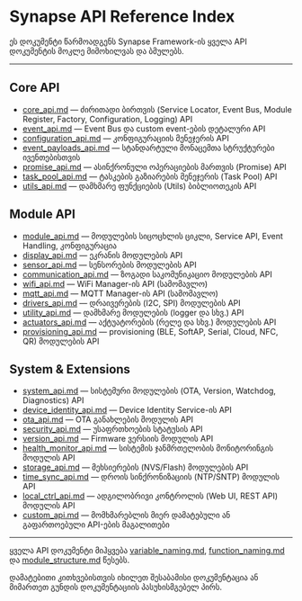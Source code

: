 # Synapse API Reference Index

ეს დოკუმენტი წარმოადგენს Synapse Framework-ის ყველა API დოკუმენტის მოკლე მიმოხილვას და ბმულებს.

---

## Core API

- [core_api.md](core_api.md) — ძირითადი ბირთვის (Service Locator, Event Bus, Module Register, Factory, Configuration, Logging) API
- [event_api.md](event_api.md) — Event Bus და custom event-ების დეტალური API
- [configuration_api.md](configuration_api.md) — კონფიგურაციის მენეჯერის API
- [event_payloads_api.md](event_payloads_api.md) — სტანდარტული მონაცემთა სტრუქტურები ივენთებისთვის
- [promise_api.md](promise_api.md) — ასინქრონული ოპერაციების მართვის (Promise) API
- [task_pool_api.md](task_pool_api.md) — ტასკების გაზიარების მენეჯერის (Task Pool) API
- [utils_api.md](utils_api.md) — დამხმარე ფუნქციების (Utils) ბიბლიოთეკის API

## Module API

- [module_api.md](module_api.md) — მოდულების სიცოცხლის ციკლი, Service API, Event Handling, კონფიგურაცია
- [display_api.md](display_api.md) — ეკრანის მოდულების API
- [sensor_api.md](sensor_api.md) — სენსორების მოდულების API
- [communication_api.md](communication_api.md) — ზოგადი საკომუნიკაციო მოდულების API
- [wifi_api.md](wifi_api.md) — WiFi Manager-ის API (სამომავლო)
- [mqtt_api.md](mqtt_api.md) — MQTT Manager-ის API (სამომავლო)
- [drivers_api.md](drivers_api.md) — დრაივერების (I2C, SPI) მოდულების API
- [utility_api.md](utility_api.md) — დამხმარე მოდულების (logger და სხვ.) API
- [actuators_api.md](actuators_api.md) — აქტუატორების (რელე და სხვ.) მოდულების API
- [provisioning_api.md](provisioning_api.md) — provisioning (BLE, SoftAP, Serial, Cloud, NFC, QR) მოდულების API

## System & Extensions

- [system_api.md](system_api.md) — სისტემური მოდულების (OTA, Version, Watchdog, Diagnostics) API
- [device_identity_api.md](device_identity_api.md) — Device Identity Service-ის API
- [ota_api.md](ota_api.md) — OTA განახლების მოდულის API
- [security_api.md](security_api.md) — უსაფრთხოების სტატუსის API
- [version_api.md](version_api.md) — Firmware ვერსიის მოდულის API
- [health_monitor_api.md](health_monitor_api.md) — სისტემის ჯანმრთელობის მონიტორინგის მოდულის API
- [storage_api.md](storage_api.md) — მეხსიერების (NVS/Flash) მოდულების API
- [time_sync_api.md](time_sync_api.md) — დროის სინქრონიზაციის (NTP/SNTP) მოდულის API
- [local_ctrl_api.md](local_ctrl_api.md) — ადგილობრივი კონტროლის (Web UI, REST API) მოდულის API
- [custom_api.md](custom_api.md) — მომხმარებლის მიერ დამატებული ან გაფართოებული API-ების მაგალითები

---

ყველა API დოკუმენტი მიჰყვება [variable_naming.md](../convention/variable_naming.md), [function_naming.md](../convention/function_naming.md) და [module_structure.md](../convention/module_structure.md) წესებს.

დამატებითი კითხვებისთვის იხილეთ შესაბამისი დოკუმენტაცია ან მიმართეთ გუნდის დოკუმენტაციის პასუხისმგებელ პირს.
